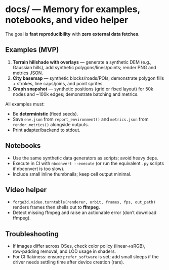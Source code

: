 # docs/ — Memory for examples, notebooks, and video helper

The goal is **fast reproducibility** with **zero external data fetches**.

## Examples (MVP)
1) **Terrain hillshade with overlays** — generate a synthetic DEM (e.g., Gaussian hills), add synthetic polygons/lines/points; render PNG and metrics JSON.
2) **City basemap** — synthetic blocks/roads/POIs; demonstrate polygon fills + strokes, line caps/joins, and point sprites.
3) **Graph snapshot** — synthetic positions (grid or fixed layout) for 50k nodes and ~100k edges; demonstrate batching and metrics.

All examples must:
- Be **deterministic** (fixed seeds).
- Save `env.json` from `report_environment()` and `metrics.json` from `render_metrics()` alongside outputs.
- Print adapter/backend to stdout.

## Notebooks
- Use the same synthetic data generators as scripts; avoid heavy deps.
- Execute in CI with `nbconvert --execute` (or run the equivalent `.py` scripts if nbconvert is too slow).
- Include small inline thumbnails; keep cell output minimal.

## Video helper
- `forge3d.video.turntable(renderer, orbit, frames, fps, out_path)` renders frames then shells out to **ffmpeg**.
- Detect missing ffmpeg and raise an actionable error (don’t download ffmpeg).

## Troubleshooting
- If images differ across OSes, check color policy (linear→sRGB), row‑padding removal, and LOD usage in shaders.
- For CI flakiness: ensure `prefer_software` is set; add small sleeps if the driver needs settling time after device creation (rare).
